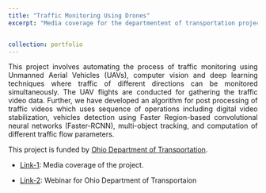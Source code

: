 ```yaml
---
title: "Traffic Monitoring Using Drones"
excerpt: "Media coverage for the departmentent of transportation project, please click [here](https://www.youtube.com/watch?v=40ETHT2a8SQ) for more details."


collection: portfolio
---
```


<div style="text-align: justify"> This project involves automating the process of traffic monitoring using Unmanned Aerial Vehicles (UAVs), computer vision and deep learning techniques where traffic of different directions can be monitored simultaneously. The UAV flights are conducted for gathering the traffic video data. Further, we have developed an algorithm for post processing of traffic videos which uses sequence of operations including digital video stabilization, vehicles detection using Faster Region-based convolutional neural networks (Faster-RCNN), multi-object tracking, and computation of different traffic flow parameters. </div> 

This project is funded by [Ohio Department of Transportation](http://www.dot.state.oh.us/pages/home.aspx).  

* [Link-1](https://www.youtube.com/watch?v=40ETHT2a8SQ): Media coverage of the project.

* [Link-2](https://www.youtube.com/watch?v=dRsLlXECK0I&feature=youtu.be): Webinar for Ohio Department of Transportaion 
